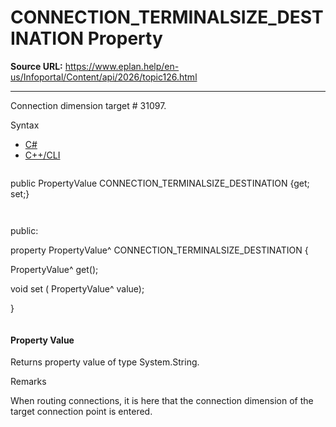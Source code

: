 # CONNECTION_TERMINALSIZE_DESTINATION Property

**Source URL:** https://www.eplan.help/en-us/Infoportal/Content/api/2026/topic126.html

---

Connection dimension target # 31097.

Syntax

- [C#](#i-syntax-CS)
- [C++/CLI](#i-syntax-CPP2005)

```
```
public PropertyValue CONNECTION_TERMINALSIZE_DESTINATION {get; set;}
```
```

```
```
public:

property PropertyValue^ CONNECTION_TERMINALSIZE_DESTINATION {

   PropertyValue^ get();

   void set (    PropertyValue^ value);

}
```
```

#### Property Value

Returns property value of type System.String.

Remarks

When routing connections, it is here that the connection dimension of the target connection point is entered.

